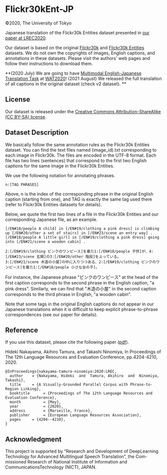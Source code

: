 # Flickr30kEnt-JP
©2020, The University of Tokyo

Japanese translation of the Flickr30k Entities dataset presented in [our paper at LREC2020](http://www.lrec-conf.org/proceedings/lrec2020/pdf/2020.lrec-1.518.pdf).

Our dataset is based on the original [Flickr30k](http://shannon.cs.illinois.edu/DenotationGraph/) and [Flickr30k Entities](http://bryanplummer.com/Flickr30kEntities/) datasets. We do not own the copyrights of images, English captions, and annotations in these datasets. Please visit the authors' web pages and follow their instructions to download them.


**(2020 July) We are going to have [Multimodal English-Japanese Translation Task](https://nlab-mpg.github.io/wat2020-mmt-jp/) at [WAT2020](https://lotus.kuee.kyoto-u.ac.jp/WAT/WAT2020/index.html)!
(2021 August) We released the full translation of all captions in the original dataset (check v2 dataset). **  

## License
Our dataset is released under the [Creative Commons Attribution-ShareAlike (CC BY-SA) license](https://creativecommons.org/licenses/by-sa/4.0/legalcode).

## Dataset Description
We basically follow the same annotation rules as the Flickr30k Entities dataset.
You can find the text files named (image_id).txt corresponding to each image in Flickr30k. The files are encoded in the UTF-8 format. Each file has two lines (sentences) that correspond to the first two English captions for the same image in the Flickr30k Entities. 

We use the following notation for annotating phrases. 
```
n:[TAG PHRASES]
```
Above, n is the index of the corresponding phrase in the original English caption (starting from one), and TAG is exactly the same tag used there (refer to Flickr30k Entities datasets for details).

Below, we quote the first two lines of a file in the Flickr30k Entities and our corresponding Japanese file, as an example.

```
[/EN#18/people A child] in [/EN#19/clothing a pink dress] is climbing up [/EN#20/other a set of stairs] in [/EN#23/scene an entry way] .
[/EN#18/people A little girl] in [/EN#19/clothing a pink dress] going into [/EN#21/scene a wooden cabin] .
```
```
2:[/EN#19/clothing ピンクのワンピース]を着た1:[/EN#18/people 子供]が、4:[/EN#23/scene 玄関]の3:[/EN#20/other 階段]を上っている。
3:[/EN#21/scene 木造の小屋]の中に入りつつある、2:[/EN#19/clothing ピンクのワンピース]を着た1:[/EN#18/people 小さな女の子]。
```
For instance, the Japanese phrase "ピンクのワンピース" at the head of the first caption corresponds to the second phrase in the English caption, "a pink dress". Similarly, we can find that "木造の小屋" in the second caption corresponds to the third phrase in English, "a wooden cabin". 

Note that some tags in the original English captions do not appear in our Japanese translations when it is difficult to keep explicit phrase-to-phrase correspondences (see our paper for details).

## Reference
If you use this dataset, please cite the following paper ([pdf](http://www.lrec-conf.org/proceedings/lrec2020/pdf/2020.lrec-1.518.pdf)).

Hideki Nakayama, Akihiro Tamura, and Takashi Ninomiya, In Proceedings of The 12th Language Resources and Evaluation Conference, pp.4204-4210, 2020.
```
@InProceedings{nakayama-tamura-ninomiya:2020:LREC,
  author    = {Nakayama, Hideki  and  Tamura, Akihiro  and  Ninomiya, Takashi},
  title     = {A Visually-Grounded Parallel Corpus with Phrase-to-Region Linking},
  booktitle      = {Proceedings of The 12th Language Resources and Evaluation Conference},
  month          = {May},
  year           = {2020},
  address        = {Marseille, France},
  publisher      = {European Language Resources Association},
  pages     = {4204--4210},
}
```
## Acknowledgment
This project is supported by “Research and Development of DeepLearning Technology for Advanced Multilingual Speech Translation”, the Com-missioned Research of National Institute of Information and CommunicationsTechnology (NICT), JAPAN.  
